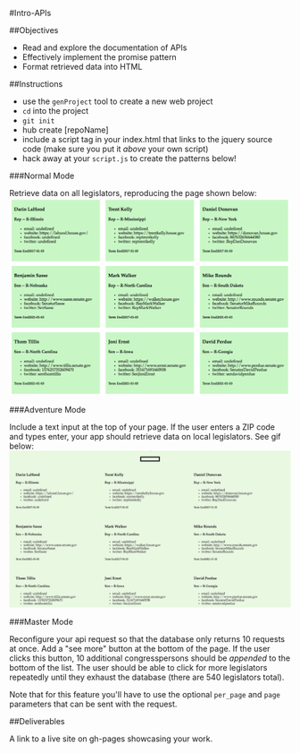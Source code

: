 #Intro-APIs

##Objectives

  * Read and explore the documentation of APIs
  * Effectively implement the promise pattern
  * Format retrieved data into HTML

##Instructions

* use the `genProject` tool to create a new web project
* `cd` into the project
* `git init`
* hub create [repoName]
* include a script tag in your index.html that links to the jquery source code (make sure you put it *above* your own script)
* hack away at your `script.js` to create the patterns below!


###Normal Mode

Retrieve data on all legislators, reproducing the page shown below: ![](./static.png)


###Adventure Mode

Include a text input at the top of your page. If the user enters a ZIP code and types enter, your app should retrieve data on local legislators. See gif below: ![](./adventure_mode.gif)


###Master Mode

Reconfigure your api request so that the database only returns 10 requests at once. Add a "see more" button at the bottom of the page. If the user clicks this button, 10 additional congresspersons should be *appended* to the bottom of the list. The user should be able to click for more legislators repeatedly until they exhaust the database (there are 540 legislators total). 

Note that for this feature you'll have to use the optional `per_page` and `page` parameters that can be sent with the request. 

##Deliverables 

A link to a live site on gh-pages showcasing your work.
